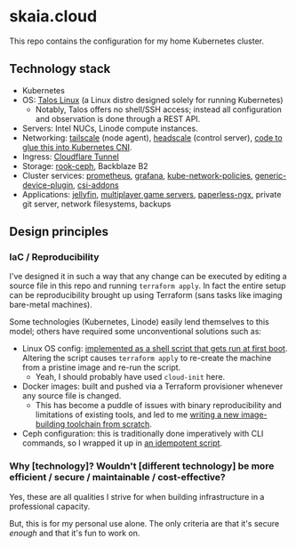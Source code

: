 # skaia.cloud

This repo contains the configuration for my home Kubernetes cluster.

## Technology stack

* Kubernetes
* OS: [Talos Linux][talos] (a Linux distro designed solely for running Kubernetes)
  * Notably, Talos offers no shell/SSH access; instead all configuration and observation is done through a REST API.
* Servers: Intel NUCs, Linode compute instances.
* Networking: [tailscale][] (node agent), [headscale][] (control server), [code to glue this into Kubernetes CNI][cni-images].
* Ingress: [Cloudflare Tunnel][cloudflare-tunnel]
* Storage: [rook-ceph][], Backblaze B2
* Cluster services: [prometheus][], [grafana][], [kube-network-policies][], [generic-device-plugin][], [csi-addons][]
* Applications: [jellyfin][], [multiplayer game servers][valheim], [paperless-ngx][], private git server, network filesystems, backups

## Design principles

### IaC / Reproducibility

I've designed it in such a way that any change can be executed by editing a source file in this repo and running `terraform apply`.
In fact the entire setup can be reproducibility brought up using Terraform (sans tasks like imaging bare-metal machines).

Some technologies (Kubernetes, Linode) easily lend themselves to this model; others have required some unconventional solutions such as:

* Linux OS config: [implemented as a shell script that gets run at first boot][becquerel-tf]. Altering the script causes `terraform apply` to re-create the machine from a pristine image and re-run the script.
  * Yeah, I should probably have used `cloud-init` here.
* Docker images: built and pushed via a Terraform provisioner whenever any source file is changed.
  * This has become a puddle of issues with binary reproducibility and limitations of existing tools, and led to me [writing a new image-building toolchain from scratch][stamp].
* Ceph configuration: this is traditionally done imperatively with CLI commands, so I wrapped it up in [an idempotent script][rook-ceph-imperative-config].

### Why [technology]? Wouldn't [different technology] be more efficient / secure / maintainable / cost-effective?

Yes, these are all qualities I strive for when building infrastructure in a professional capacity.

But, this is for my personal use alone. The only criteria are that it's secure _enough_ and that it's fun to work on.

[becquerel-tf]: ./00_becquerel/main.tf
[cloudflare-tunnel]: https://developers.cloudflare.com/cloudflare-one/connections/connect-networks/
[cni-images]: ./05_kube_essential/cni_images
[csi-addons]: https://github.com/csi-addons/kubernetes-csi-addons
[generic-device-plugin]: https://github.com/squat/generic-device-plugin
[grafana]: https://grafana.com/
[headscale]: https://headscale.net/
[jellyfin]: https://jellyfin.org/
[kube-network-policies]: https://github.com/kubernetes-sigs/kube-network-policies
[paperless-ngx]: https://paperless-ngx.com/
[prometheus]: https://prometheus.io/
[rook-ceph]: https://rook.io/
[rook-ceph-imperative-config]: ./06_kube_services/rook_ceph/imperative_config_image/crate
[stamp]: https://github.com/kierdavis/stamp
[tailscale]: https://tailscale.com/
[talos]: https://www.talos.dev/
[valheim]: ./07_personal/valheim
